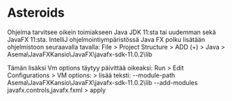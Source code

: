 # Asteroids
Ohjelma tarvitsee oikein toimiakseen Java JDK 11:sta tai uudemman sekä JavaFX 11:sta.
IntelliJ ohjelmointiympäristössä Java FX polku lisätään ohjelmistoon seuraavalla tavalla:
File > Project Structure > ADD (+) > Java > Asema\JavaFXKansio\JavaFX\javafx-sdk-11.0.2\lib

Tämän lisäksi Vm options täytyy päivittää oikeaksi:
Run > Edit Configurations > VM options: > lisää teksti: --module-path Asema\JavaFXKansio\JavaFX\javafx-sdk-11.0.2\lib --add-modules javafx.controls,javafx.fxml > apply
